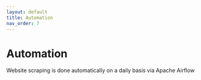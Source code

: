 ```yaml
---
layout: default
title: Automation
nav_order: 7
---
```

# Automation
Website scraping is done automatically on a daily basis via Apache Airflow
